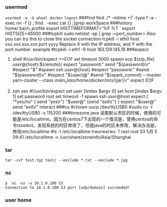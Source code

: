 ### usermod
`usermod -a -G wheel docker`
`logout`
###find
	find ./*  -mtime +7 -type f -a  -exec rm -f {} \;
	find . -exec cat {} \;|grep workSpace
###history
	home/.bach_profile
	export HISTTIMEFORMAT='%F %T '
	export HISTSIZE=45000
###tcpkill
	sudo netstat -ap | grep :<port_number>
	Also you can try this to close the socket connection
	tcpkill -i eth0 host xxx.xxx.xxx.xxx port yyyy
	Replace X with the IP address, and Y with the port number.
	example
	#tcpkill -i eth1 -9 host 183.129.145.18
###expect
 1. shell
	#/usr/bin/expect <<EOF
	set timeout 3000
	spawn scp ${zip_file} ${user}@${host}:${remote}/
	expect "password:"
	send "${password}\r"
	#expect "$"
	#spawn ssh ${user}@${host}
	#expect "password:"
	#send "${password}\r"
	#expect "${user}@"
	#send "${spark_commit} --master yarn-cluster --class  ${main_class}  /home/docker/mrs/${jar}\r"
	expect EOF  

 2. ssh yes
	#!/usr/bin/expect
	set user [lindex $argv 0] 
	set host [lindex $argv 1] 
	set password root
	set timeout -1
	spawn ssh $user@$host
	expect {  
	  "*yes/no" { send "yes\r"}
	  "$user@" {send "exit\r"}
	}
	expect "$user@"
	send "exit\r"
	interact
###cu
	#chown uucp /dev/ttyUSB0
	#sudo cu -l /dev/ttyUSB0 -s 115200
###timezone
	java 读取默认市区的时候，使用的可能是/etc/localtime。因为在centos7下出现的一个情况是，使用centos的命令tzselect。发现系统的时区修改了，但是java的时区未修改，解决办法是，修改/etc/localtime
	#ls -l /etc/localtime 
	lrwxrwxrwx. 1 root root 33 5月   5 09:41 /etc/localtime -> /usr/share/zoneinfo/Asia/Shanghai
### tar
	tar -cvf test.tgz test/ --exclude *.txt --exclude *.jpg
### nc
	$  nc -vz -u 10.1.0.100 53
	Connection to 10.1.0.100 53 port [udp/domain] succeeded!
	
### user home


	
